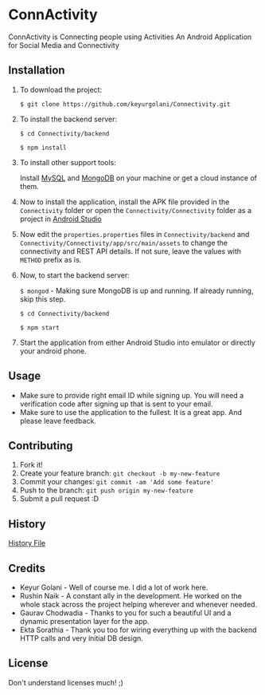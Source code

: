 # ConnActivity

ConnActivity is Connecting people using Activities
An Android Application for Social Media and Connectivity

## Installation

1. To download the project:

	`$ git clone https://github.com/keyurgolani/Connectivity.git`
2. To install the backend server:

	`$ cd Connectivity/backend`

	`$ npm install`
3. To install other support tools:

	Install [MySQL](https://www.mysql.com/) and [MongoDB](https://www.mongodb.com/) on your machine or get a cloud instance of them.
4. Now to install the application, install the APK file provided in the `Connectivity` folder or open the `Connectivity/Connectivity` folder as a project in [Android Studio](https://developer.android.com/studio/index.html)
5. Now edit the `properties.properties` files in `Connectivity/backend` and `Connectivity/Connectivity/app/src/main/assets` to change the connectivity and REST API details. If not sure, leave the values with `METHOD` prefix as is.
6. Now, to start the backend server:

	`$ mongod` - Making sure MongoDB is up and running. If already running, skip this step.

	`$ cd Connectivity/backend`

	`$ npm start`
7. Start the application from either Android Studio into emulator or directly your android phone.

## Usage

- Make sure to provide right email ID while signing up. You will need a verification code after signing up that is sent to your email.
- Make sure to use the application to the fullest. It is a great app. And please leave feedback.

## Contributing

1. Fork it!
2. Create your feature branch: `git checkout -b my-new-feature`
3. Commit your changes: `git commit -am 'Add some feature'`
4. Push to the branch: `git push origin my-new-feature`
5. Submit a pull request :D

## History

[History File](commits/master)

## Credits

- Keyur Golani - Well of course me. I did a lot of work here.
- Rushin Naik - A constant ally in the development. He worked on the whole stack across the project helping wherever and whenever needed.
- Gaurav Chodwadia - Thanks to you for such a beautiful UI and a dynamic presentation layer for the app.
- Ekta Sorathia - Thank you too for wiring everything up with the backend HTTP calls and very initial DB design.

## License

Don't understand licenses much! ;)
